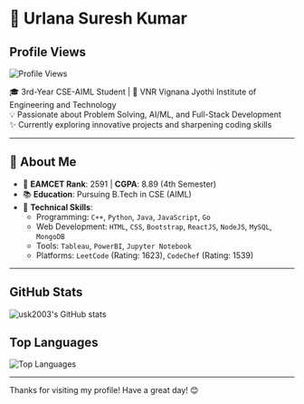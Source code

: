 # 🌟 Urlana Suresh Kumar  
## Profile Views
![Profile Views](https://komarev.com/ghpvc/?username=usk2003)

🎓 3rd-Year CSE-AIML Student | 📍 VNR Vignana Jyothi Institute of Engineering and Technology  
💡 Passionate about Problem Solving, AI/ML, and Full-Stack Development  
✨ Currently exploring innovative projects and sharpening coding skills  

---

## 🚀 About Me  

- 🎯 **EAMCET Rank**: 2591 | **CGPA**: 8.89 (4th Semester)  
- 📚 **Education**: Pursuing B.Tech in CSE (AIML)  
- 💼 **Technical Skills**:  
  - Programming: `C++`, `Python`, `Java`, `JavaScript`, `Go`  
  - Web Development: `HTML`, `CSS`, `Bootstrap`, `ReactJS`, `NodeJS`, `MySQL`, `MongoDB`  
  - Tools: `Tableau`, `PowerBI`, `Jupyter Notebook`  
  - Platforms: `LeetCode` (Rating: 1623), `CodeChef` (Rating: 1539)  

---
## GitHub Stats

![usk2003's GitHub stats](https://github-readme-stats.vercel.app/api?username=usk2003&show_icons=true&theme=radical)

## Top Languages

![Top Languages](https://github-readme-stats.vercel.app/api/top-langs/?username=usk2003&layout=compact&theme=radical)


---

Thanks for visiting my profile! Have a great day! 😊
